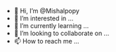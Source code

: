 - 👋 Hi, I’m @Mishalpopy
- 👀 I’m interested in ...
- 🌱 I’m currently learning ...
- 💞️ I’m looking to collaborate on ...
- 📫 How to reach me ...

<!---
Mishalpopy/Mishalpopy is a ✨ special ✨ repository because its `README.md` (this file) appears on your GitHub profile.
You can click the Preview link to take a look at your changes.
--->

